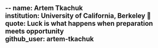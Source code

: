 --
name: Artem Tkachuk  
institution: University of California, Berkeley 🚩   
quote: Luck is what happens when preparation meets opportunity  
github_user: artem-tkachuk
---
